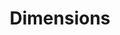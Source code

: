 ---
layout: default
bigquery: https://console.cloud.google.com/bigquery?p=covid-19-dimensions-ai&page=table&d=data&t=publications
contributors: Digital Science, https://www.digital-science.com/
cost: Free for personal, non-commercial use.
description: Dimensions contains more than 100 million publications, ranging from
  articles published in scholarly journals, books and book chapters, to preprints
  and conference proceedings. All publications are contextualized with linked data
  sets, funding, publications, patents, clinical trials, and policy documents. You
  can also view associated categories, funders, institutions, and researcher profiles.
documentation: https://docs.dimensions.ai/bigquery/index.html
last_edit: Mon, 04 Apr 2022 19:04:00 GMT
location: https://www.dimensions.ai/products/free/
maintained_by: Digital Science, https://www.digital-science.com/
schema_fields: '[''journal_lists'', ''date_print'', ''assignee_countries'', ''funder_org_countries'',
  ''category_hrcs_hc'', ''conference'', ''funder_org'', ''category_sdg'', ''expiration_year'',
  ''cited_by_ids'', ''parent_id'', ''original_assignee'', ''research_org_city_names'',
  ''altmetrics'', ''date_imported_gbq'', ''legal_events'', ''end_date'', ''year'',
  ''established'', ''original_title'', ''category_icrp_cso'', ''category_hrcs_rac'',
  ''funder_org_state_codes'', ''research_org_cities'', ''kind'', ''open_access_categories_v2'',
  ''category_hra'', ''pmcid'', ''citation_string'', ''funding_cad'', ''funding_details'',
  ''research_org_state_codes'', ''funding_cny'', ''family_count'', ''funding_usd'',
  ''associated_grant_ids'', ''start_date'', ''start_year'', ''original_assignee_orgs'',
  ''proceedings_title'', ''assignee_orgs'', ''clinical_trial_ids'', ''category_bra'',
  ''ipcr'', ''linkout'', ''acronyms'', ''resulting_publication_ids'', ''acronym'',
  ''subtitles'', ''date_normal'', ''priority_date'', ''current_assignee_orgs'', ''eisbn'',
  ''family_id'', ''language'', ''book_series_title'', ''reference_ids'', ''pages'',
  ''volume'', ''filing_year'', ''funder_org_cities'', ''embargo_date'', ''publication_date'',
  ''inventor_names'', ''arxiv_id'', ''current_assignee'', ''date_online'', ''brief_title'',
  ''filing_date'', ''patent_ids'', ''category_rcdc'', ''acknowledgements'', ''repository_name'',
  ''license'', ''date_modified'', ''family_members_ids'', ''repository_id'', ''status'',
  ''created_date'', ''relationships'', ''jurisdiction'', ''associated_publication_doi'',
  ''investigators'', ''research_org_countries'', ''legal_status'', ''research_orgs'',
  ''date_inserted'', ''publication_year'', ''publisher'', ''research_org_state_names'',
  ''external_ids'', ''name'', ''filing_status'', ''phase'', ''active_years'', ''end_year'',
  ''doi'', ''concepts'', ''expiration_date'', ''open_access_categories'', ''registry'',
  ''funding_chf'', ''application_number'', ''wikipedia_url'', ''funding_aud'', ''id'',
  ''category_icrp_ct'', ''interventions'', ''issue'', ''funding_gbp'', ''description'',
  ''granted_date'', ''address'', ''title'', ''researcher_ids'', ''links'', ''foa_number'',
  ''abstract'', ''editors'', ''associated_publication_id'', ''granted_year'', ''associated_publication_arxiv_id'',
  ''associated_publication_pmid'', ''organisation_details'', ''funding_eur'', ''category_for'',
  ''funder_org_acronyms'', ''cpc'', ''labels'', ''priority_year'', ''funding_amount'',
  ''conditions'', ''mesh_terms'', ''funding_currency'', ''citations_count'', ''isbn'',
  ''current_assignee_countries'', ''original_assignee_countries'', ''metrics'', ''original_abstract'',
  ''gender'', ''pmid'', ''email_address'', ''type'', ''types'', ''publication_ids'',
  ''aliases'', ''repository_url'', ''authors'', ''grant_number'', ''funder_orgs'',
  ''funding_nzd'', ''research_org_country_names'', ''categories'', ''date'', ''journal'',
  ''category_uoa'', ''source_id'', ''mesh_headings'', ''funding_jpy'', ''funder_countries'',
  ''resulting_publication_doi'', ''book_title'', ''supporting_grant_ids'', ''citations'']'
shortname: dimensions
tags:
- scholarly literature
- patents
- funding
- clinical trials
- academic profiles
terms_of_use: 'Use of both the Dimensions COVID-19 dataset and full Dimensions dataset
  are subject to the Dimensions Terms of use: https://www.dimensions.ai/policies-terms-legal '
title: Dimensions
uuid: dcff88bd-fe6b-4fdb-8159-809bf9d7bc1c
---